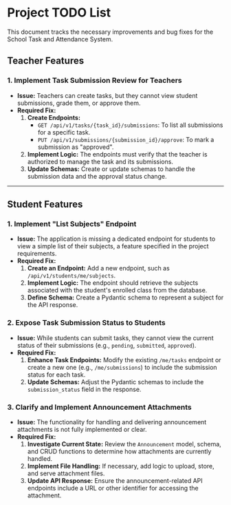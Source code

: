 # Project TODO List

This document tracks the necessary improvements and bug fixes for the School Task and Attendance System.

## Teacher Features
### 1. Implement Task Submission Review for Teachers

- **Issue:** Teachers can create tasks, but they cannot view student submissions, grade them, or approve them.
- **Required Fix:**
    1.  **Create Endpoints:**
        -   `GET /api/v1/tasks/{task_id}/submissions`: To list all submissions for a specific task.
        -   `PUT /api/v1/submissions/{submission_id}/approve`: To mark a submission as "approved".
    2.  **Implement Logic:** The endpoints must verify that the teacher is authorized to manage the task and its submissions.
    3.  **Update Schemas:** Create or update schemas to handle the submission data and the approval status change.

---

## Student Features

### 1. Implement "List Subjects" Endpoint

- **Issue:** The application is missing a dedicated endpoint for students to view a simple list of their subjects, a feature specified in the project requirements.
- **Required Fix:**
    1.  **Create an Endpoint:** Add a new endpoint, such as `/api/v1/students/me/subjects`.
    2.  **Implement Logic:** The endpoint should retrieve the subjects associated with the student's enrolled class from the database.
    3.  **Define Schema:** Create a Pydantic schema to represent a subject for the API response.

### 2. Expose Task Submission Status to Students

- **Issue:** While students can submit tasks, they cannot view the current status of their submissions (e.g., `pending`, `submitted`, `approved`).
- **Required Fix:**
    1.  **Enhance Task Endpoints:** Modify the existing `/me/tasks` endpoint or create a new one (e.g., `/me/submissions`) to include the submission status for each task.
    2.  **Update Schemas:** Adjust the Pydantic schemas to include the `submission_status` field in the response.

### 3. Clarify and Implement Announcement Attachments

- **Issue:** The functionality for handling and delivering announcement attachments is not fully implemented or clear.
- **Required Fix:**
    1.  **Investigate Current State:** Review the `Announcement` model, schema, and CRUD functions to determine how attachments are currently handled.
    2.  **Implement File Handling:** If necessary, add logic to upload, store, and serve attachment files.
    3.  **Update API Response:** Ensure the announcement-related API endpoints include a URL or other identifier for accessing the attachment.
